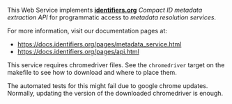 This Web Service implements [__identifiers.org__](http://identifiers.org) _Compact ID metadata extraction API_ 
for programmatic access to _metadata resolution services_.


For more information, visit our documentation pages at:
- https://docs.identifiers.org/pages/metadata_service.html
- https://docs.identifiers.org/pages/api.html

This service requires chromedriver files. 
See the `chromedriver` target on the makefile to see how to download and where to place them. 

The automated tests for this might fail due to google chrome updates. 
Normally, updating the version of the downloaded chromedriver is enough.
